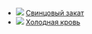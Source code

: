 * ![](/books/sf_action/Роман%20Глушков/Свинцовый%20закат.jpg) [Свинцовый закат](/books/sf_action/Роман%20Глушков/Свинцовый%20закат)
* ![](/books/sf_action/Роман%20Глушков/Холодная%20кровь.jpg) [Холодная кровь](/books/sf_action/Роман%20Глушков/Холодная%20кровь)